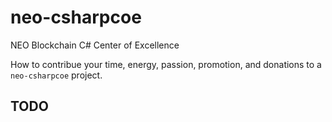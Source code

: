 # neo-csharpcoe

NEO Blockchain C# Center of Excellence

How to contribue your time, energy, passion, promotion, and donations to a `neo-csharpcoe` project.

## TODO
